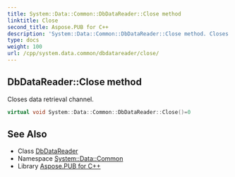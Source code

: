 ```yaml
---
title: System::Data::Common::DbDataReader::Close method
linktitle: Close
second_title: Aspose.PUB for C++
description: 'System::Data::Common::DbDataReader::Close method. Closes data retrieval channel in C++.'
type: docs
weight: 100
url: /cpp/system.data.common/dbdatareader/close/
---
```

## DbDataReader::Close method


Closes data retrieval channel.

```cpp
virtual void System::Data::Common::DbDataReader::Close()=0
```

## See Also

* Class [DbDataReader](../)
* Namespace [System::Data::Common](../../)
* Library [Aspose.PUB for C++](../../../)
